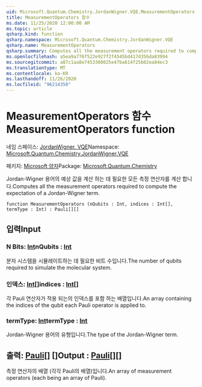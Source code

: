 ```yaml
---
uid: Microsoft.Quantum.Chemistry.JordanWigner.VQE.MeasurementOperators
title: MeasurementOperators 함수
ms.date: 11/25/2020 12:00:00 AM
ms.topic: article
qsharp.kind: function
qsharp.namespace: Microsoft.Quantum.Chemistry.JordanWigner.VQE
qsharp.name: MeasurementOperators
qsharp.summary: Computes all the measurement operators required to compute the expectation of a Jordan-Wigner term.
ms.openlocfilehash: a5ea9a776f522e927f2f4545bd417d35bda83994
ms.sourcegitcommit: a87c1aa8e7453360025e47ba614f25b02ea84ec3
ms.translationtype: MT
ms.contentlocale: ko-KR
ms.lasthandoff: 11/26/2020
ms.locfileid: "96214350"
---
```

# <a name="measurementoperators-function"></a><span data-ttu-id="f3ee1-102">MeasurementOperators 함수</span><span class="sxs-lookup"><span data-stu-id="f3ee1-102">MeasurementOperators function</span></span>

<span data-ttu-id="f3ee1-103">네임 스페이스: [JordanWigner. VQE](xref:Microsoft.Quantum.Chemistry.JordanWigner.VQE)</span><span class="sxs-lookup"><span data-stu-id="f3ee1-103">Namespace: [Microsoft.Quantum.Chemistry.JordanWigner.VQE](xref:Microsoft.Quantum.Chemistry.JordanWigner.VQE)</span></span>

<span data-ttu-id="f3ee1-104">패키지: [Microsoft 양자](https://nuget.org/packages/Microsoft.Quantum.Chemistry)</span><span class="sxs-lookup"><span data-stu-id="f3ee1-104">Package: [Microsoft.Quantum.Chemistry](https://nuget.org/packages/Microsoft.Quantum.Chemistry)</span></span>


<span data-ttu-id="f3ee1-105">Jordan-Wigner 용어의 예상 값을 계산 하는 데 필요한 모든 측정 연산자를 계산 합니다.</span><span class="sxs-lookup"><span data-stu-id="f3ee1-105">Computes all the measurement operators required to compute the expectation of a Jordan-Wigner term.</span></span>

```qsharp
function MeasurementOperators (nQubits : Int, indices : Int[], termType : Int) : Pauli[][]
```


## <a name="input"></a><span data-ttu-id="f3ee1-106">입력</span><span class="sxs-lookup"><span data-stu-id="f3ee1-106">Input</span></span>

### <a name="nqubits--int"></a><span data-ttu-id="f3ee1-107">N Bits: [Int](xref:microsoft.quantum.lang-ref.int)</span><span class="sxs-lookup"><span data-stu-id="f3ee1-107">nQubits : [Int](xref:microsoft.quantum.lang-ref.int)</span></span>

<span data-ttu-id="f3ee1-108">분자 시스템을 시뮬레이트하는 데 필요한 비트 수입니다.</span><span class="sxs-lookup"><span data-stu-id="f3ee1-108">The number of qubits required to simulate the molecular system.</span></span>


### <a name="indices--int"></a><span data-ttu-id="f3ee1-109">인덱스: [Int](xref:microsoft.quantum.lang-ref.int)[]</span><span class="sxs-lookup"><span data-stu-id="f3ee1-109">indices : [Int](xref:microsoft.quantum.lang-ref.int)[]</span></span>

<span data-ttu-id="f3ee1-110">각 Pauli 연산자가 적용 되는의 인덱스를 포함 하는 배열입니다.</span><span class="sxs-lookup"><span data-stu-id="f3ee1-110">An array containing the indices of the qubit each Pauli operator is applied to.</span></span>


### <a name="termtype--int"></a><span data-ttu-id="f3ee1-111">termType: [Int](xref:microsoft.quantum.lang-ref.int)</span><span class="sxs-lookup"><span data-stu-id="f3ee1-111">termType : [Int](xref:microsoft.quantum.lang-ref.int)</span></span>

<span data-ttu-id="f3ee1-112">Jordan-Wigner 용어의 유형입니다.</span><span class="sxs-lookup"><span data-stu-id="f3ee1-112">The type of the Jordan-Wigner term.</span></span>



## <a name="output--pauli"></a><span data-ttu-id="f3ee1-113">출력: [Pauli](xref:microsoft.quantum.lang-ref.pauli)[] []</span><span class="sxs-lookup"><span data-stu-id="f3ee1-113">Output : [Pauli](xref:microsoft.quantum.lang-ref.pauli)[][]</span></span>

<span data-ttu-id="f3ee1-114">측정 연산자의 배열 (각각 Pauli의 배열)입니다.</span><span class="sxs-lookup"><span data-stu-id="f3ee1-114">An array of measurement operators (each being an array of Pauli).</span></span>